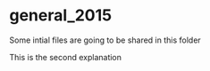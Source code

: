 # general_2015

Some intial files are going to be shared in this folder

This is the second explanation
